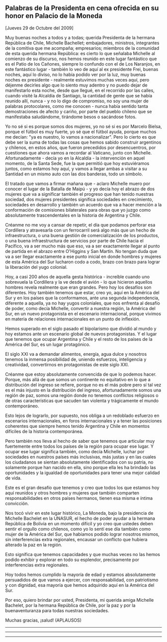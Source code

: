Palabras de la Presidenta en cena ofrecida en su honor en Palacio de la Moneda
------------------------------------------------------------------------------

[Jueves 29 de Octubre del 2009]

Muy buenas noches a todos y a todas; querida Presidenta de la hermana
República de Chile, Michelle Bachellet; embajadores, ministros,
integrantes de la comitiva que me acompaña; empresarios; miembros de la
comunidad de esta querida hermana República: es cierto lo que señalaba
Michelle al comienzo de su discurso, nos hemos reunido en este lugar
fantástico que es el Patio de los Cañones, siempre lo confundo con el de
Los Naranjos, en este fantástico lugar - también lo veo de aquí al ex
presidente Frei, buenas noches, aquí lo diviso, no lo había podido ver
por la luz, muy buenas noches ex presidente - realmente estuvimos muchas
veces aquí, pero déjenme decirles algo que lo siento muy adentro y no
puedo dejar de manifestarlo esta noche, desde que llegué, en el
recorrido por las calles, cuando visité la Alcaldía de Santiago, la
cantidad de gente que se había reunido allí, nunca - y no lo digo de
compromiso, no soy una mujer de palabras protocolares, como me conocen -
nunca había sentido tanta demostraciones de afecto y cariño, por parte
del pueblo chileno que se manifestaba saludándome, tirándome besos o
sacándose fotos.

Yo no sé si es porque somos dos mujeres, yo no sé si es por Marcelo
Bielsa, porque el fútbol es muy fuerte, yo sé que el fútbol ayuda,
porque muchos me decían: "ya es nuestro, lo vamos a nacionalizar". Pero
lo cierto es que debe ser la suma de todas las cosas que hemos sabido
construir argentinos y chilenos, en estos años, que fueron precedidos
por desencuentros, por cuestiones que ahora vamos a recordar al
Vaticano, junto con Michelle. Afortunadamente - decía yo en la
Alcaldía - la intervención en aquel momento, de la Santa Sede, fue la
que permitió que hoy estuviéramos juntos, como estamos hoy aquí, y vamos
a llegar ambas a visitar a su Santidad en un mismo auto con las dos
banderas, todo un símbolo.

El tratado que vamos a firmar mañana que - aclaro Michelle muero por
conocer el lugar de la Batalla de Maipú - y yo decía hoy el abrazo de
dos mujeres que va a significar también el progreso que han tenido
nuestras sociedad, dos mujeres presidentes significa sociedades en
crecimiento, sociedades en desarrollo y también un acuerdo que va a
hacer mención a la conformación de comisiones bilaterales para obras que
yo juzgo como absolutamente trascendentales en la historia de Argentina
y Chile.

Créanme no me voy a cansar de repetir, el día que podamos perforar esa
Cordillera y atravesarla con un ferrocarril será algo más que un hecho
de infraestructura, o una buena gestión de comercialización de los
productos, o una buena infraestructura de servicios por parte de Chile
hacia el Pacífico, va a ser mucho más que eso, va a ser exactamente
llegar al punto de partida en el abrazo entre O'Higgins y San Martín. No
tengan duda que va a ser llegar exactamente a ese punto inicial en donde
hombres y mujeres de esta América del Sur lucharon codo a codo, brazo
con brazo para lograr la liberación del yugo colonial.

Hoy, a casi 200 años de aquella gesta histórica - increíble cuando uno
sobrevuela la Cordillera y la ve desde el avión - lo que hicieron
aquellos hombres revela realmente que eran grandes. Pero hoy los
desafíos son diferentes. Hoy también tenemos que estar, creo yo, aquí en
la América del Sur y en los países que la conformamos, ante una segunda
independencia, diferente a aquella, ya no hay yugos coloniales, que nos
enfrenta al desafío de poder, como decía Michelle, convertir a nuestra
región, la América del Sur, en un nuevo protagonista en el escenario
internacional, porque vivimos en materia de relaciones internacionales
en un punto de inflexión.

Hemos superado en el siglo pasado el bipolarismo que dividió al mundo y
hoy estamos ante un escenario global de nuevos protagonistas. Y el lugar
que tenemos que ocupar Argentina y Chile y el resto de los países de la
América del Sur, es un lugar protagónico.

El siglo XXI va a demandar alimentos, energía, agua dulce y nosotros
tenemos la inmensa posibilidad de, uniendo esfuerzos, inteligencia y
creatividad, convertirnos en protagonistas de este siglo XXI.

Créanme que estoy absolutamente convencida de que lo podemos hacer.
Porque, más allá de que somos un continente no equitativo en lo que a
distribución del ingreso se refiere, porque no es el más pobre pero sí
tal vez es el más injusto en la distribución del ingreso,
afortunadamente somos una región de paz, somos una región donde no
tenemos conflictos religiosos o de otras características que sacuden tan
violenta y trágicamente el mundo contemporáneo.

Esto lejos de lograrlo, por supuesto, nos obliga a un redoblado esfuerzo
en escenarios internacionales, en foros internacionales y a tener las
posiciones coherentes que siempre hemos tenido Argentina y Chile en
momentos difíciles de la historia contemporánea.

Pero también nos lleva al hecho de saber que tenemos que articular muy
fuertemente entre todos los países de la región para ocupar ese lugar. Y
ocupar ese lugar significa también, como decía Michelle, luchar por
sociedades en nuestros países más inclusivas, más justas y en las cuales
los ciudadanos se sientan absolutamente identificados con su patria, no
solamente porque han nacido en ella, sino porque ella les ha brindado
las oportunidades y la igualdad de oportunidades para tener una mejor
calidad de vida.

Este es el gran desafío que tenemos y creo que todos los que estamos hoy
aquí reunidos y otros hombres y mujeres que también comparten
responsabilidades en otros países hermanos, tienen esa misma e íntima
convicción.

Nos tocó vivir en este lugar histórico, La Moneda, bajo la presidencia
de Michelle Bachelet en la UNASUR, el hecho de poder ayudar a la hermana
República de Bolivia en un momento difícil y yo creo que ustedes deben
sentir el orgullo como chilenos, como yo lo sentí ese día también como
mujer de la América del Sur, que habíamos podido lograr nosotros mismos,
sin interferencias extra regionales, encausar un conflicto que hubiera
alterado la paz en la región.

Esto significa que tenemos capacidades y que muchas veces no las hemos
podido exhibir y explorar en todo su esplendor, precisamente por
interferencias extra regionales.

Hoy todos hemos cumplido la mayoría de edad y estamos absolutamente
persuadidos de que vamos a ejercer, con responsabilidad, con patriotismo
y con dignidad, esa mayoría que hemos adquirido aquí en la América del
Sur.

Por eso, quiero brindar por usted, Presidenta, mi querida amiga Michelle
Bachelet, por la hermana República de Chile, por la paz y por la
buenaventuranza para todas nuestras sociedades.

Muchas gracias, ¡salud! (APLAUSOS) 

****

****

****
